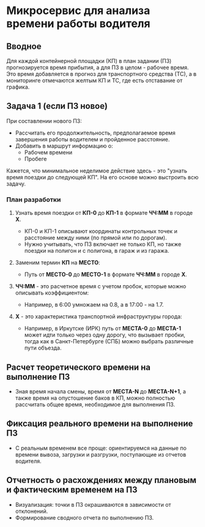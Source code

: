 # Микросервис для анализа времени работы водителя

## Вводное
Для каждой контейнерной площадки (КП) в план задании (ПЗ) прогнозируется время прибытия, а для ПЗ в целом - рабочее время. Это время добавляется в прогноз для транспортного средства (ТС), а в мониторинге отмечаются желтым КП и ТС, где есть отставание от графика.

## Задача 1 (если ПЗ новое)
При составлении нового ПЗ:
- Рассчитать его продолжительность, предполагаемое время завершения работы водителем и пройденное расстояние.
- Добавить в маршрут информацию о:
  - Рабочем времени
  - Пробеге

Кажется, что минимальное неделимое действие здесь - это "узнать время поездки до следующей КП". На его основе можно выстроить всю задачу.

### План разработки

1. Узнать время поездки от **КП-0** до **КП-1** в формате **ЧЧ:ММ** в городе **X**.
   - КП-0 и КП-1 описывают координаты контрольных точек и расстояние между ними (по прямой или по дорогам).
   - Нужно учитывать, что ПЗ включает не только КП, но также поездки на полигон и с полигона, в гараж и из гаража.

2. Заменим термин **КП** на **МЕСТО**:
   - Путь от **МЕСТО-0** до **МЕСТО-1** в формате **ЧЧ:ММ** в городе **X**.

3. **ЧЧ:ММ** - это расчетное время с учетом пробок, которые можно описывать коэффициентом:
   - Например, в 6:00 умножаем на 0.8, а в 17:00 - на 1.7.

4. **X** - это характеристика транспортной инфраструктуры города:
   - Например, в Иркутске (ИРК) путь от **МЕСТА-0** до **МЕСТА-1** может идти только через одну дорогу, что вызывает пробки, тогда как в Санкт-Петербурге (СПБ) можно выбрать различные пути объезда.

## Расчет теоретического времени на выполнение ПЗ
- Зная время начала смены, время от **МЕСТА-N** до **МЕСТА-N+1**, а также время на опустошение баков в КП, можно полностью рассчитать общее время, необходимое для выполнения ПЗ.

## Фиксация реального времени на выполнение ПЗ
- С реальным временем все проще: ориентируемся на данные по времени вывоза, загрузки и разгрузки, поступающие из отчетов водителя.

## Отчетность о расхождениях между плановым и фактическим временем на ПЗ
- Визуализация: точки в ПЗ окрашиваются в зависимости от отклонений.
- Формирование сводного отчета по выполнению ПЗ.
